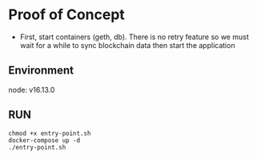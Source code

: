# Proof of Concept

- First, start containers (geth, db). There is no retry feature so we must wait for a while to sync blockchain data then start the application

## Environment

node: v16.13.0

## RUN

```
chmod +x entry-point.sh
docker-compose up -d
./entry-point.sh
```
